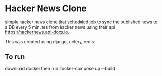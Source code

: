 # Hacker News Clone 

simple hacker news clone that scheduled job to sync the published news to a DB every 5 minutes from hacker news using their api https://hackernews.api-docs.io.

This was created using django, celery, redis.

## To run
 download docker then run docker-compose up --build